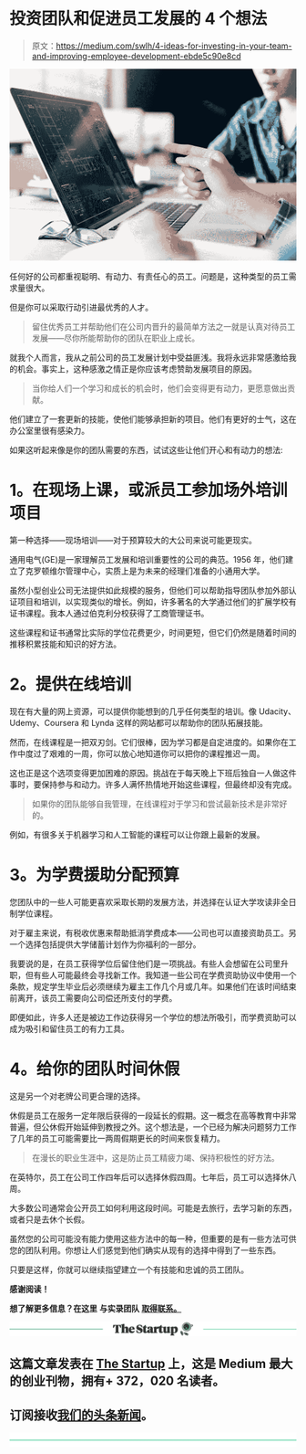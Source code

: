 # 投资团队和促进员工发展的 4 个想法

> 原文：<https://medium.com/swlh/4-ideas-for-investing-in-your-team-and-improving-employee-development-ebde5c90e8cd>

![](img/61fbba4d5632452eb50e1fd7f942b35d.png)

任何好的公司都重视聪明、有动力、有责任心的员工。问题是，这种类型的员工需求量很大。

但是你可以采取行动引进最优秀的人才。

> 留住优秀员工并帮助他们在公司内晋升的最简单方法之一就是认真对待员工发展——尽你所能帮助你的团队在职业上成长。

就我个人而言，我从之前公司的员工发展计划中受益匪浅。我将永远非常感激给我的机会。事实上，这种感激之情正是你应该考虑赞助发展项目的原因。

> 当你给人们一个学习和成长的机会时，他们会变得更有动力，更愿意做出贡献。

他们建立了一套更新的技能，使他们能够承担新的项目。他们有更好的士气，这在办公室里很有感染力。

如果这听起来像是你的团队需要的东西，试试这些让他们开心和有动力的想法:

# **1。在现场上课，或派员工参加场外培训项目**

第一种选择——现场培训——对于预算较大的大公司来说可能更现实。

通用电气(GE)是一家理解员工发展和培训重要性的公司的典范。1956 年，他们建立了克罗顿维尔管理中心，实质上是为未来的经理们准备的小通用大学。

虽然小型创业公司无法提供如此规模的服务，但他们可以帮助指导团队参加外部认证项目和培训，以实现类似的增长。例如，许多著名的大学通过他们的扩展学校有证书课程。我本人通过伯克利分校获得了工商管理证书。

这些课程和证书通常比实际的学位花费更少，时间更短，但它们仍然是随着时间的推移积累技能和知识的好方法。

# **2。提供在线培训**

现在有大量的网上资源，可以提供你能想到的几乎任何类型的培训。像 Udacity、Udemy、Coursera 和 Lynda 这样的网站都可以帮助你的团队拓展技能。

然而，在线课程是一把双刃剑。它们很棒，因为学习都是自定进度的。如果你在工作中度过了艰难的一周，你可以放心地知道你可以把你的课程推迟一周。

这也正是这个选项变得更加困难的原因。挑战在于每天晚上下班后独自一人做这件事时，要保持参与和动力。许多人满怀热情地开始这些课程，但最终却没有完成。

> 如果你的团队能够自我管理，在线课程对于学习和尝试最新技术是非常好的。

例如，有很多关于机器学习和人工智能的课程可以让你跟上最新的发展。

# **3。为学费援助分配预算**

您团队中的一些人可能更喜欢采取长期的发展方法，并选择在认证大学攻读非全日制学位课程。

对于雇主来说，有税收优惠来帮助抵消学费成本——公司也可以直接资助员工。另一个选择包括提供大学储蓄计划作为你福利的一部分。

我要说的是，在员工获得学位后留住他们是一项挑战。有些人会想留在公司里升职，但有些人可能最终会寻找新工作。我知道一些公司在学费资助协议中使用一个条款，规定学生毕业后必须继续为雇主工作几个月或几年。如果他们在该时间结束前离开，该员工需要向公司偿还所支付的学费。

即便如此，许多人还是被边工作边获得另一个学位的想法所吸引，而学费资助可以成为吸引和留住员工的有力工具。

# **4。给你的团队时间休假**

这是另一个对老牌公司更合理的选择。

休假是员工在服务一定年限后获得的一段延长的假期。这一概念在高等教育中非常普遍，但公休假开始延伸到教授之外。这个想法是，一个已经为解决问题努力工作了几年的员工可能需要比一两周假期更长的时间来恢复精力。

> 在漫长的职业生涯中，这是防止员工精疲力竭、保持积极性的好方法。

在英特尔，员工在公司工作四年后可以选择休假四周。七年后，员工可以选择休八周。

大多数公司通常会公开员工如何利用这段时间。可能是去旅行，去学习新的东西，或者只是去休个长假。

虽然您的公司可能没有能力使用这些方法中的每一种，但重要的是有一些方法可供您的团队利用。你想让人们感觉到他们确实从现有的选择中得到了一些东西。

只要是这样，你就可以继续指望建立一个有技能和忠诚的员工团队。

**感谢阅读！**

**想了解更多信息？在这里** **与实录团队** [**取得联系。**](https://chronicled.typeform.com/to/y80B2Y)

[![](img/308a8d84fb9b2fab43d66c117fcc4bb4.png)](https://medium.com/swlh)

## 这篇文章发表在 [The Startup](https://medium.com/swlh) 上，这是 Medium 最大的创业刊物，拥有+ 372，020 名读者。

## 订阅接收[我们的头条新闻](http://growthsupply.com/the-startup-newsletter/)。

[![](img/b0164736ea17a63403e660de5dedf91a.png)](https://medium.com/swlh)